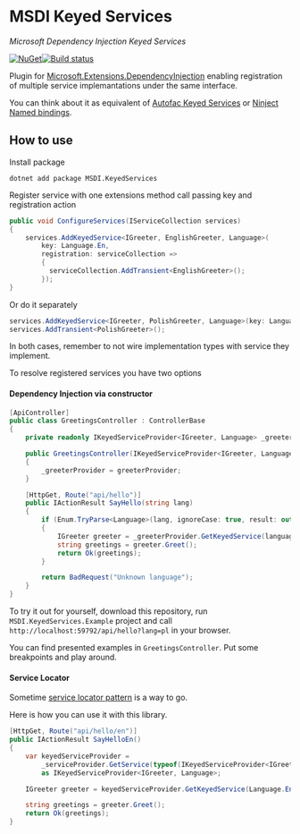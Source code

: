 # MSDI Keyed Services
_Microsoft Dependency Injection Keyed Services_

[![NuGet](https://img.shields.io/nuget/v/MSDI.KeyedServices.svg)](https://www.nuget.org/packages/MSDI.KeyedServices)[![Build status](https://ci.appveyor.com/api/projects/status/af95g68wsxrysv5a/branch/master?svg=true)](https://ci.appveyor.com/project/pizycki/msdi-keyedservices/branch/master)


Plugin for [Microsoft.Extensions.DependencyInjection](https://github.com/aspnet/DependencyInjection) enabling registration of multiple service implemantations under the same interface.

You can think about it as equivalent of [Autofac Keyed Services](http://autofaccn.readthedocs.io/en/latest/advanced/keyed-services.html) or [Ninject Named bindings](https://github.com/ninject/Ninject/wiki/Contextual-Binding#simple-constrained-resolution-named-bindings).

## How to use

Install package

```
dotnet add package MSDI.KeyedServices
```

Register service with one extensions method call passing key and registration action

```csharp
public void ConfigureServices(IServiceCollection services)
{
    services.AddKeyedService<IGreeter, EnglishGreeter, Language>(
        key: Language.En, 
        registration: serviceCollection => 
        {
          serviceCollection.AddTransient<EnglishGreeter>();
        });
}
```

Or do it separately

```csharp
services.AddKeyedService<IGreeter, PolishGreeter, Language>(key: Language.Pl, registration: null);
services.AddTransient<PolishGreeter>();
```

In both cases, remember to not wire implementation types with service they implement.

To resolve registered services you have two options

#### Dependency Injection via constructor

```csharp
[ApiController]
public class GreetingsController : ControllerBase
{
    private readonly IKeyedServiceProvider<IGreeter, Language> _greeterProvider;

    public GreetingsController(IKeyedServiceProvider<IGreeter, Language> greeterProvider)
    {
        _greeterProvider = greeterProvider;
    }

    [HttpGet, Route("api/hello")]
    public IActionResult SayHello(string lang)
    {
        if (Enum.TryParse<Language>(lang, ignoreCase: true, result: out var language))
        {
            IGreeter greeter = _greeterProvider.GetKeyedService(language);
            string greetings = greeter.Greet();
            return Ok(greetings);
        }

        return BadRequest("Unknown language");
    }
}
```

To try it out for yourself, download this repository, run `MSDI.KeyedServices.Example` project and call `http://localhost:59792/api/hello?lang=pl` in your browser. 

You can find presented examples in `GreetingsController`. Put some breakpoints and play around.

#### Service Locator

Sometime [service locator pattern](https://en.wikipedia.org/wiki/Service_locator_pattern) is a way to go. 

Here is how you can use it with this library.

```csharp
[HttpGet, Route("api/hello/en")]
public IActionResult SayHelloEn()
{
    var keyedServiceProvider =
        _serviceProvider.GetService(typeof(IKeyedServiceProvider<IGreeter, Language>)) 
        as IKeyedServiceProvider<IGreeter, Language>;

    IGreeter greeter = keyedServiceProvider.GetKeyedService(Language.En);

    string greetings = greeter.Greet();
    return Ok(greetings);
}
```
